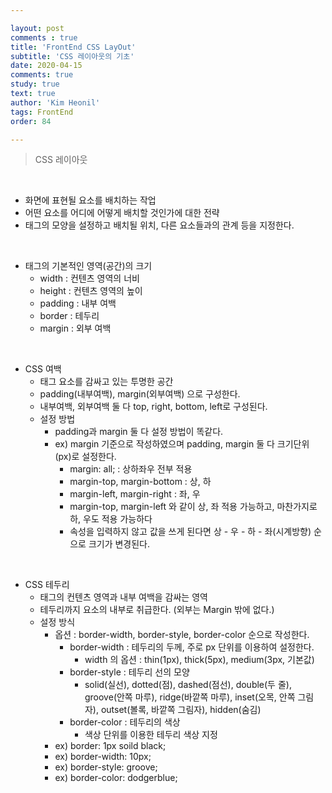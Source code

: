 ```yaml
---

layout: post
comments : true
title: 'FrontEnd CSS LayOut'
subtitle: 'CSS 레이아웃의 기초'
date: 2020-04-15
comments: true
study: true
text: true
author: 'Kim Heonil'
tags: FrontEnd
order: 84

---
```


> CSS 레이아웃

<br>

- 화면에 표현될 요소를 배치하는 작업
- 어떤 요소를 어디에 어떻게 배치할 것인가에 대한 전략
- 태그의 모양을 설정하고 배치될 위치, 다른 요소들과의 관계 등을 지정한다.

<br>

- 태그의 기본적인 영역(공간)의 크기
  - width : 컨텐츠 영역의 너비
  - height : 컨텐츠 영역의 높이
  - padding : 내부 여백
  - border : 테두리
  - margin : 외부 여백

<br>

- CSS 여백
  - 태그 요소를 감싸고 있는 투명한 공간
  - padding(내부여백), margin(외부여백) 으로 구성한다.
  - 내부여백, 외부여백 둘 다 top, right, bottom, left로 구성된다.
  - 설정 방법
    - padding과 margin 둘 다 설정 방법이 똑같다.
    - ex) margin 기준으로 작성하였으며 padding, margin 둘 다 크기단위(px)로 설정한다.
      - margin: all; : 상하좌우 전부 적용
      - margin-top, margin-bottom : 상, 하
      - margin-left, margin-right : 좌, 우
      - margin-top, margin-left 와 같이 상, 좌 적용 가능하고, 마찬가지로 하, 우도 적용 가능하다
      - 속성을 입력하지 않고 값을 쓰게 된다면 상 - 우 - 하 - 좌(시계방향) 순으로 크기가 변경된다.

<br>

- CSS 테두리
  - 태그의 컨텐츠 영역과 내부 여백을 감싸는 영역
  - 테두리까지 요소의 내부로 취급한다. (외부는 Margin 밖에 없다.)
  - 설정 방식
    - 옵션 : border-width, border-style, border-color 순으로 작성한다.
      - border-width : 테두리의 두께, 주로 px 단위를 이용하여 설정한다.
        - width 의 옵션 : thin(1px), thick(5px), medium(3px, 기본값)
      - border-style : 테두리 선의 모양
        - solid(실선), dotted(점), dashed(점선), double(두 줄), groove(안쪽 마루), ridge(바깥쪽 마루), inset(오목, 안쪽 그림자), outset(볼록, 바깥쪽 그림자), hidden(숨김)
      - border-color : 테두리의 색상
        - 색상 단위를 이용한 테두리 색상 지정
    - ex) border: 1px soild black; 
    - ex) border-width: 10px;
    - ex) border-style: groove;
    - ex) border-color: dodgerblue;

<br><br>
